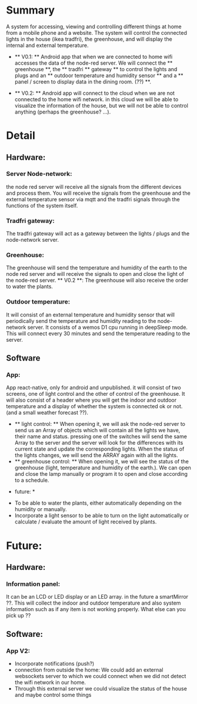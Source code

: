 # Summary

A system for accessing, viewing and controlling different things at home from a mobile phone and a website.
The system will control the connected lights in the house (ikea tradfri), the greenhouse, and will display the internal and external temperature.

- ** V0.1: ** Android app that when we are connected to home wifi accesses the data of the node-red server.
We will connect the ** greenhouse **, the ** tradfri ** gateway ** to control the lights and plugs and an ** outdoor temperature and humidity sensor ** and a ** panel / screen to display data in the dining room. (??) **.

- ** V0.2: ** Android app will connect to the cloud when we are not connected to the home wifi network. in this cloud we will be able to visualize the information of the house, but we will not be able to control anything (perhaps the greenhouse? ...).

# Detail
## Hardware:
### Server Node-network:
the node red server will receive all the signals from the different devices and process them.
You will receive the signals from the greenhouse and the external temperature sensor via mqtt and the tradfri signals through the functions of the system itself.

### Tradfri gateway:
The tradfri gateway will act as a gateway between the lights / plugs and the node-network server.

### Greenhouse:
The greenhouse will send the temperature and humidity of the earth to the node red server and will receive the signals to open and close the light of the node-red server.
** V0.2 **: The greenhouse will also receive the order to water the plants.

### Outdoor temperature:
It will consist of an external temperature and humidity sensor that will periodically send the temperature and humidity reading to the node-network server.
It consists of a wemos D1 cpu running in deepSleep mode. This will connect every 30 minutes and send the temperature reading to the server.

## Software

### App:
App react-native, only for android and unpublished.
it will consist of two screens, one of light control and the other of control of the greenhouse.
It will also consist of a header where you will get the indoor and outdoor temperature and a display of whether the system is connected ok or not. (and a small weather forecast ??).
- ** light control: ** When opening it, we will ask the node-red server to send us an Array of objects which will contain all the lights we have, their name and status. pressing one of the switches will send the same Array to the server and the server will look for the differences with its current state and update the corresponding lights. When the status of the lights changes, we will send the ARRAY again with all the lights.
- ** greenhouse control: ** When opening it, we will see the status of the greenhouse (light, temperature and humidity of the earth.). We can open and close the lamp manually or program it to open and close according to a schedule.
* future: *
- To be able to water the plants, either automatically depending on the humidity or manually.
- Incorporate a light sensor to be able to turn on the light automatically or calculate / evaluate the amount of light received by plants.

# Future:
## Hardware:
### Information panel:
It can be an LCD or LED display or an LED array. in the future a smartMirror ??.
This will collect the indoor and outdoor temperature and also system information such as if any item is not working properly.
What else can you pick up ??

## Software:
### App V2:
- Incorporate notifications (push?)
- connection from outside the home: We could add an external websockets server to which we could connect when we did not detect the wifi network in our home.
- Through this external server we could visualize the status of the house and maybe control some things